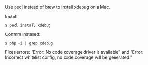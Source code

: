 Use pecl instead of brew to install xdebug on a Mac.

Install
```
$ pecl install xdebug
```

Confirm installed:
```
$ php -i | grep xdebug
```

Fixes errors: "Error: No code coverage driver is available" and "Error:  Incorrect whitelist config, no code coverage will be generated."